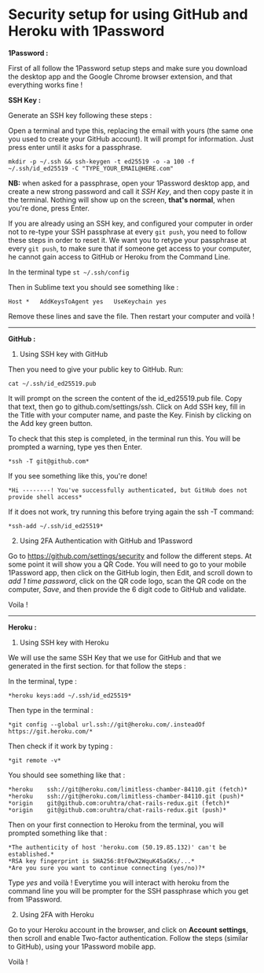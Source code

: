 # Security setup for using GitHub and Heroku with 1Password

**1Password :**

First of all follow the 1Password setup steps and make sure you download the desktop app and the Google Chrome browser extension, and that everything works fine !

**SSH Key :** 

Generate an SSH key following these steps :


Open a terminal and type this, replacing the email with yours (the same one you used to create your GitHub account). It will prompt for information. Just press enter until it asks for a passphrase.


`mkdir -p ~/.ssh && ssh-keygen -t ed25519 -o -a 100 -f ~/.ssh/id_ed25519 -C "TYPE_YOUR_EMAIL@HERE.com"`

**NB:** when asked for a passphrase, open your 1Password desktop app, and create a new strong password and call it *SSH Key*, and then copy paste it in the terminal. Nothing will show up on the screen, **that's normal**, when you're done, press Enter.


If you are already using an SSH key, and configured your computer in order not to re-type your SSH passphrase at every `git push`, you need to follow these steps in order to reset it. We want you to retype your passphrase at every `git push`, to make sure that if someone get access to your computer, he cannot gain access to GitHub or Heroku from the Command Line.


In the terminal type `st ~/.ssh/config `


Then in Sublime text you should see something like :


`Host *  
  AddKeysToAgent yes  
  UseKeychain yes`  
  
  
Remove these lines and save the file. Then restart your computer and voilà !

***

**GitHub :**


1. Using SSH key with GitHub


Then you need to give your public key to GitHub. Run:


`cat ~/.ssh/id_ed25519.pub`


It will prompt on the screen the content of the id_ed25519.pub file. Copy that text, then go to github.com/settings/ssh. Click on Add SSH key, fill in the Title with your computer name, and paste the Key. Finish by clicking on the Add key green button.


To check that this step is completed, in the terminal run this. You will be prompted a warning, type yes then Enter.


`*ssh -T git@github.com*`


If you see something like this, you're done!


`*Hi --------! You've successfully authenticated, but GitHub does not provide shell access*`


If it does not work, try running this before trying again the ssh -T command:


`*ssh-add ~/.ssh/id_ed25519*`


2. Using 2FA Authentication with GitHub and 1Password


Go to https://github.com/settings/security and follow the different steps. At some point it will show you a QR Code. You will need to go to your mobile 1Password app, then click on the GitHub login, then Edit, and scroll down to *add 1 time password*, click on the QR code logo, scan the QR code on the computer, *Save*, and then provide the 6 digit code to GitHub and validate. 


Voila !

***

**Heroku :**


1. Using SSH key with Heroku


We will use the same SSH Key that we use for GitHub and that we generated in the first section. for that follow the steps :


In the terminal, type :


`*heroku keys:add ~/.ssh/id_ed25519*`


Then type in the terminal :


`*git config --global url.ssh://git@heroku.com/.insteadOf https://git.heroku.com/*`


Then check if it work by typing :


`*git remote -v*`


You should see something like that :


`*heroku	ssh://git@heroku.com/limitless-chamber-84110.git (fetch)*`  
`*heroku	ssh://git@heroku.com/limitless-chamber-84110.git (push)*`  
`*origin	git@github.com:oruhtra/chat-rails-redux.git (fetch)*`  
`*origin	git@github.com:oruhtra/chat-rails-redux.git (push)*`


Then on your first connection to Heroku from the terminal, you will prompted something like that :


`*The authenticity of host 'heroku.com (50.19.85.132)' can't be established.*`  
`*RSA key fingerprint is SHA256:8tF0wX2WquK45aGKs/...*`  
`*Are you sure you want to continue connecting (yes/no)?*`


Type *yes* and voilà ! Everytime you will interact with heroku from the command line you will be prompter for the SSH passphrase which you get from 1Password.

2. Using 2FA with Heroku


Go to your Heroku account in the browser, and click on **Account settings**, then scroll and enable Two-factor authentication. Follow the steps (similar to GitHub), using your 1Password mobile app.

Voilà !
